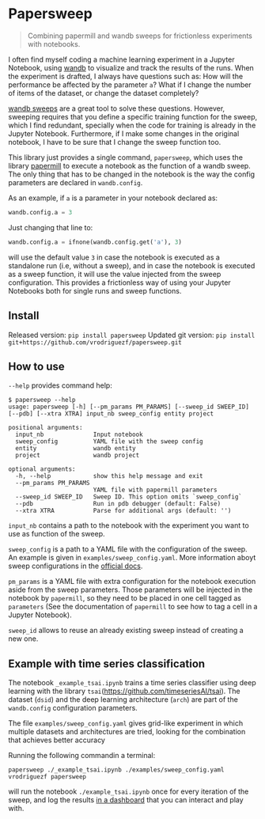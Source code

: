 # Papersweep
> Combining papermill and wandb sweeps for frictionless experiments with notebooks.


I often find myself coding a machine learning experiment in a Jupyter Notebook, using [wandb](https://www.wandb.com/) to visualize and track the results of the runs. When the experiment is drafted, I always have questions such as: How will the performance be affected by the parameter `a`? What if I change the number of items of the dataset, or change the dataset completely?

[wandb sweeps](https://docs.wandb.com/sweeps) are a great tool to solve these questions. However, sweeping requires that you define a specific training function for the sweep, which I find redundant, specially when the code for training is already in the Jupyter Notebook. Furthermore, if I make some changes in the original notebook, I have to be sure that I change the sweep function too.

This library just provides a single command, `papersweep`, which uses the library [papermill](https://github.com/nteract/papermill) to execute a notebook as the function of a wandb sweep. The only thing that has to be changed in the notebook is the way the config parameters are declared in `wandb.config`.

As an example, if `a` is a parameter in your notebook declared as:

```python
wandb.config.a = 3
```

Just changing that line to:

```python
wandb.config.a = ifnone(wandb.config.get('a'), 3)
```

will use the default value `3` in case the notebook is executed as a standalone run (i.e, without a sweep), and in case the notebook is executed as a sweep function, it will use the value injected from the sweep configuration. This provides a frictionless way of using your Jupyter Notebooks both for single runs and sweep functions.

## Install

Released version: `pip install papersweep`
Updated git version: `pip install git+https://github.com/vrodriguezf/papersweep.git`

## How to use

`--help` provides command help:
```
$ papersweep --help
usage: papersweep [-h] [--pm_params PM_PARAMS] [--sweep_id SWEEP_ID] [--pdb] [--xtra XTRA] input_nb sweep_config entity project

positional arguments:
  input_nb              Input notebook
  sweep_config          YAML file with the sweep config
  entity                wandb entity
  project               wandb project

optional arguments:
  -h, --help            show this help message and exit
  --pm_params PM_PARAMS
                        YAML file with papermill parameters
  --sweep_id SWEEP_ID   Sweep ID. This option omits `sweep_config`
  --pdb                 Run in pdb debugger (default: False)
  --xtra XTRA           Parse for additional args (default: '')
```
`input_nb` contains a path to the notebook with the experiment you want to use as function of the sweep.

`sweep_config` is a path to a YAML file with the configuration of the sweep. An example is given in `examples/sweep_config.yaml`. More information aboyt sweep configurations in the [official docs](https://docs.wandb.com/sweeps/configuration).

`pm_params` is a YAML file with extra configuration for the notebook execution aside from the sweep parameters. Those parameters will be injected in the notebook by `papermill`, so they need to be placed in one cell tagged as `parameters` (See the documentation of `papermill` to see how to tag a cell in a Jupyter Notebook).

`sweep_id` allows to reuse an already existing sweep instead of creating a new one.

## Example with time series classification

The notebook `_example_tsai.ipynb` trains a time series classifier using deep learning with the library `tsai`(https://github.com/timeseriesAI/tsai). The dataset (`dsid`) and the deep learning architecture (`arch`) are part of the `wandb.config` configuration parameters. 

The file `examples/sweep_config.yaml` gives grid-like experiment in which multiple datasets and architectures are tried, looking for the combination that achieves better accuracy

Running the following commandin a terminal:

`papersweep ./_example_tsai.ipynb ./examples/sweep_config.yaml vrodriguezf papersweep`

will run the notebook `./example_tsai.ipynb` once for every iteration of the sweep, and log the results [in a dashboard](https://wandb.ai/vrodriguezf/papersweep/sweeps/qh09r37b?workspace=user-vrodriguezf) that you can interact and play with.
